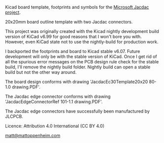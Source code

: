 Kicad board template, footprints and symbols for the [Microsoft Jacdac project](https://aka.ms/jacdac).

20x20mm board outline template with two Jacdac connectors.

This project was originally created with the Kicad nightly development build version of KiCad v6.99 for good reasons that I won't bore you with. However, even KiCad state not to use the nightly-build for production work.

I backported the footprints and board to Kicad stable v6.07. Future development will only be with the
stable version of KiCad. Once I get rid of all the spurious error messages on the PCB design rule check for the stable build, I'll remove the nightly build folder. Nightly build can open a stable build but not the other way around.

The board design conforms with drawing 'JacdacEc30Template20x20 80-1.0 drawing.PDF'.

The Jacdac edge connector conforms with drawing 'JacdacEdgeConnectorRef 101-1.1 drawing.PDF'.

The Jacdac edge connectors have successfully been manufactured by JLCPCB.

Licence: Attribution 4.0 International (CC BY 4.0)

matt@mattoppenheim.com
